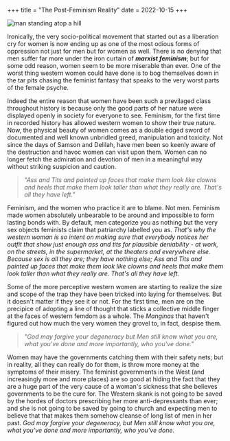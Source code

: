 +++
title = "The Post-Feminism Reality"
date = 2022-10-15
+++

![man standing atop a hill](/images/dark_mystery_man.png "The Post-Feminism Man")

Ironically, the very socio-political movement that started out as a liberation
cry for women is now ending up as one of the most odious forms of oppression not
just for men but for women as well. There is no denying that men suffer far more
under the iron curtain of ***marxist feminism***; but for some odd reason, women
seem to be more miserable than ever. One of the worst thing western women could
have done is to bog themselves down in the tar pits chasing the feminist fantasy
that speaks to the very worst parts of the female psyche.

Indeed the entire reason that women have been such a previlaged class
throughout history is because only the good parts of her nature were displayed
openly in society for everyone to see. Feminism, for the first time in recorded
history has allowed western women to show their true nature. Now, the physical
beauty of women comes as a double edged sword of documented and well known
unbridled greed, manipulation and toxicity. Not since the days of Samson and
Delilah, have men been so keenly aware of the destruction and havoc women can
visit upon them. Women can no longer fetch the admiration and devotion of men
in a meaningful way without striking suspicion and caution.

> *"Ass and Tits and painted up faces that make them look
like clowns and heels that make them look taller than what they really are.
That's all they have left."*

Feminism, and the women who practice it are to blame. Not men. Feminism made
women absolutely unbearable to be around and impossible to form lasting bonds
with. By default, men categorize you as nothing but the very sex objects
feminists claim that patriarchy labelled you as. *That's why the western woman
is so intent on making sure that everybody notices her outfit that show just
enough ass and tits for plausible deniability - at work, on the streets, in the
supermarket, at the theaters and everywhere else. Because sex is all they are;
they have nothing else; Ass and Tits and painted up faces that make them look
like clowns and heels that make them look taller than what they really are.
That's all they have left.*

Some of the more perceptive western women are starting to realize the size and
scope of the trap they have been tricked into laying for themselves. But it
doesn't matter if they see it or not. For the first time, men are on the
precipice of adopting a line of thought that sticks a collective middle finger
at the faces of western femdom as a whole. The *Manginas* that haven't figured
out how much the very women they grovel to, in fact, despise them.

> *"God may forgive your
degeneracy but Men still know what you are, what you've done and more
importantly, who you've done."*

Women may have the governments catching them with their safety nets; but in
reality, all they can really do for them, is throw more money at the symptoms
of their misery. The feminist governments in the West (and increasingly more
and more places) are so good at hiding the fact that they are a huge part of
the very cause of a woman's sickness that she believes governments to be the
cure for. The Western skank is not going to be saved by the hordes of doctors
prescribing her more anti-depressants than ever; and she is not going to be
saved by going to church and expecting men to believe that that makes them
somehow cleanse of long list of men in her past. *God may forgive your
degeneracy, but Men still know what you are, what you've done and more
importantly, who you've done.*
